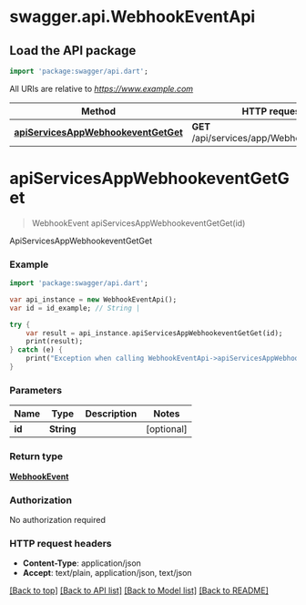# swagger.api.WebhookEventApi

## Load the API package
```dart
import 'package:swagger/api.dart';
```

All URIs are relative to *https://www.example.com*

Method | HTTP request | Description
------------- | ------------- | -------------
[**apiServicesAppWebhookeventGetGet**](WebhookEventApi.md#apiServicesAppWebhookeventGetGet) | **GET** /api/services/app/WebhookEvent/Get | ApiServicesAppWebhookeventGetGet


# **apiServicesAppWebhookeventGetGet**
> WebhookEvent apiServicesAppWebhookeventGetGet(id)

ApiServicesAppWebhookeventGetGet



### Example 
```dart
import 'package:swagger/api.dart';

var api_instance = new WebhookEventApi();
var id = id_example; // String | 

try { 
    var result = api_instance.apiServicesAppWebhookeventGetGet(id);
    print(result);
} catch (e) {
    print("Exception when calling WebhookEventApi->apiServicesAppWebhookeventGetGet: $e\n");
}
```

### Parameters

Name | Type | Description  | Notes
------------- | ------------- | ------------- | -------------
 **id** | **String**|  | [optional] 

### Return type

[**WebhookEvent**](WebhookEvent.md)

### Authorization

No authorization required

### HTTP request headers

 - **Content-Type**: application/json
 - **Accept**: text/plain, application/json, text/json

[[Back to top]](#) [[Back to API list]](../README.md#documentation-for-api-endpoints) [[Back to Model list]](../README.md#documentation-for-models) [[Back to README]](../README.md)

